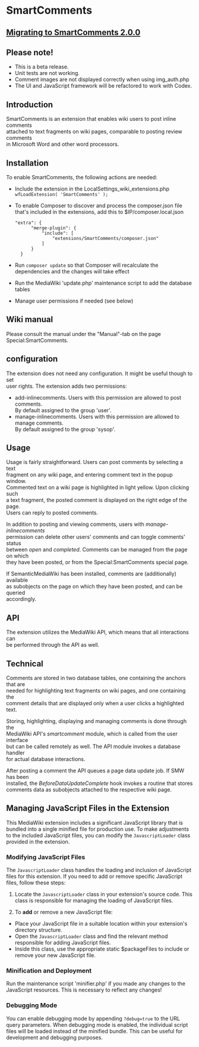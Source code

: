 # SmartComments

## [Migrating to SmartComments 2.0.0](https://github.com/SemanticMediaWiki/SemanticMediaWiki/blob/master/docs/migrating-to-v2.md)

## Please note!
* This is a beta release.
* Unit tests are not working.
* Comment images are not displayed correctly when using img_auth.php
* The UI and JavaScript framework will be refactored to work with Codex.

## Introduction
SmartComments is an extension that enables wiki users to post inline comments  
attached to text fragments on wiki pages, comparable to posting review comments  
in Microsoft Word and other word processors. 

## Installation
To enable SmartComments, the following actions are needed:

* Include the extension in the LocalSettings_wiki_extensions.php  
    `wfLoadExtension( 'SmartComments' );`

* To enable Composer to discover and process the composer.json file that's included in the extensions, add this to $IP/composer.local.json
  ```
  "extra": {
        "merge-plugin": {
            "include": [
                "extensions/SmartComments/composer.json"
            ]
        }
    }
  ```
* Run `composer update` so that Composer will recalculate the dependencies and the changes will take effect
* Run the MediaWiki 'update.php' maintenance script to add the database tables
* Manage user permissions if needed (see below) 

## Wiki manual
Please consult the manual under the "Manual"-tab on the page Special:SmartComments.

## configuration
The extension does not need any configuration. It might be useful though to set  
user rights. The extension adds two permissions: 

* add-inlinecomments. Users with this permission are allowed to post comments.  
By default assigned to the group 'user'.
* manage-inlinecomments. Users with this permission are allowed to manage comments.  
By default assigned to the group 'sysop'.

## Usage
Usage is fairly straightforward. Users can post comments by selecting a text  
fragment on any wiki page, and entering comment text in the popup window.  
Commented text on a wiki page is highlighted in light yellow. Upon clicking such  
a text fragment, the posted comment is displayed on the right edge of the page.  
Users can reply to posted comments.  

In addition to posting and viewing comments, users with *manage-inlinecomments*  
permission can delete other users' comments and can toggle comments' status  
between *open* and *completed*. Comments can be managed from the page on which  
they have been posted, or from the Special:SmartComments special page. 

If SemanticMediaWiki has been installed, comments are (additionally) available  
as subobjects on the page on which they have been posted, and can be queried  
accordingly. 

## API
The extension utilizes the MediaWiki API, which means that all interactions can  
be performed through the API as well. 

## Technical
Comments are stored in two database tables, one containing the anchors that are  
needed for highlighting text fragments on wiki pages, and one containing the  
comment details that are displayed only when a user clicks a highlighted text. 

Storing, highlighting, displaying and managing comments is done through the  
MediaWiki API's *smartcomment* module, which is called from the user interface  
but can be called remotely as well. The API module invokes a database handler  
for actual database interactions. 

After posting a comment the API queues a page data update job. If SMW has been  
installed, the *BeforeDataUpdateComplete* hook invokes a routine that stores  
comments data as subobjects attached to the respective wiki page.

## Managing JavaScript Files in the Extension
This MediaWiki extension includes a significant JavaScript library that is bundled into a single minified file for production use. To make adjustments to the included JavaScript files, you can modify the `JavascriptLoader` class provided in the extension.

### Modifying JavaScript Files
The `JavascriptLoader` class handles the loading and inclusion of JavaScript files for this extension. If you need to add or remove specific JavaScript files, follow these steps:

1. Locate the `JavascriptLoader` class in your extension's source code. This class is responsible for managing the loading of JavaScript files.

2. To **add** or remove a new JavaScript file:
  - Place your JavaScript file in a suitable location within your extension's directory structure.
  - Open the `JavascriptLoader` class and find the relevant method responsible for adding JavaScript files.
  - Inside this class, use the appropriate static $packageFiles to include or remove your new JavaScript file.

### Minification and Deployment
Run the maintenance script 'minifier.php' if you made any changes to the JavaScript resources. This is necessary to reflect any changes!

### Debugging Mode
You can enable debugging mode by appending `?debug=true` to the URL query parameters. When debugging mode is enabled, the individual script files will be loaded instead of the minified bundle. This can be useful for development and debugging purposes.
